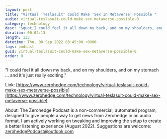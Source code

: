 ```yaml
---
layout: post
title: "Virtual 'Teslasuit' Could Make 'Sex In Metaverse' Possible "
audio: virtual-teslasuit-could-make-sex-metaverse-possible-0
category: technology
desc: "&quot;I could feel it all down my back, and on my shoulders, and on my stomach ... and it's just really exciting.&quot; "
duration: 00:02:13
length: 133
datetime: Thu, 08 Sep 2022 03:45:00 +0000
tags: podcast
guid: virtual-teslasuit-could-make-sex-metaverse-possible-0
order: 0
---
```

&quot;I could feel it all down my back, and on my shoulders, and on my stomach ... and it's just really exciting.&quot; 

Link: [https://www.zerohedge.com/technology/virtual-teslasuit-could-make-sex-metaverse-possible](https://www.zerohedge.com/technology/virtual-teslasuit-could-make-sex-metaverse-possible)

About: The Zerohedge Podcast is a non-commercial, automated program, designed to give people a way to get news from Zerohedge in an audio format.  I am actively working on tweaking and improving the setup to create a better listening experience (August 2022).  Suggestions are welcome: [zerohedgePodcast@outlook.com](mailto:zerohedgePodcast@outlook.com)
